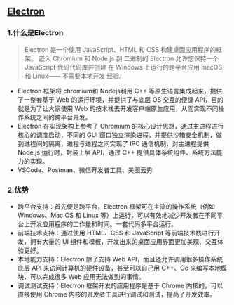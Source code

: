 ## [Electron](https://www.electronjs.org/zh/docs/latest/)
###  1.什么是Electron
> Electron 是一个使用 JavaScript、HTML 和 CSS 构建桌面应用程序的框架。 嵌入 Chromium 和 Node.js 到 二进制的 Electron 允许您保持一个 JavaScript 代码代码库并创建 在 Windows 上运行的跨平台应用 macOS 和 Linux—— 不需要本地开发 经验。

- Electron 框架将 chromium和 Nodejs利用 C++ 等原生语言集成起来，提供了一整套基于 Web 的运行环境，并提供了与底层 OS 交互的便捷 API，目的就是为了让大家使用 Web 的技术栈去开发客户端原生应用，从而实现不同操作系统之间的跨平台开发。
- Electron 在实现架构上参考了 Chromium 的核心设计思想，通过主进程进行核心的调度启动，不同的 GUI 窗口独立渲染进程，并提供沙箱安全机制，做到进程间的隔离，进程与进程之间实现了 IPC 通信机制，对主进程提供 Node.js 运行时，封装上层 API，通过 C++ 提供具体系统组件、系统方法能力的实现。
- VSCode、Postman、微信开发者工具、美图云秀

### 2.优势
- 跨平台支持：首先便是跨平台，Electron 框架可在主流的操作系统（例如 Windows、Mac OS 和 Linux 等）上运行，可以有效地减少开发者在不同平台上开发应用程序的工作量和时间。一套代码多平台运行。
- 前端技术支持：通过使用 HTML、CSS 和 JavaScript 等前端技术栈进行开发，拥有大量的 UI 组件和模板，开发出来的桌面应用界面更加美观、交互体验更好。
- 本地能力支持：Electron 除了支持 Web API，而且还允许调用很多操作系统底层 API 来访问计算机的硬件设备，甚至可以自己用 C++、Go 来编写本地模块，可以完成很多 Web 应用无法做到的事情。
- 调试测试支持：Electron 框架开发的应用程序是基于 Chrome 内核的，可以直接使用 Chrome 内核的开发者工具进行调试和测试，提高了开发效率。